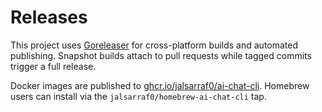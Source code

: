 # Releases

This project uses [Goreleaser](https://goreleaser.com/) for cross-platform builds and automated publishing.
Snapshot builds attach to pull requests while tagged commits trigger a full release.

Docker images are published to [ghcr.io/jalsarraf0/ai-chat-cli](https://ghcr.io/jalsarraf0/ai-chat-cli).
Homebrew users can install via the `jalsarraf0/homebrew-ai-chat-cli` tap.
